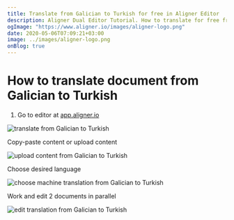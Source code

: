 ```yaml
---
title: Translate from Galician to Turkish for free in Aligner Editor
description: Aligner Dual Editor Tutorial. How to translate for free from Galician to Turkish. Aligner is multilingual document management platform. 
ogImage: "https://www.aligner.io/images/aligner-logo.png"
date: 2020-05-06T07:09:21+03:00
image: ../images/aligner-logo.png
onBlog: true
---
```


# How to translate document from Galician to Turkish

1. Go to editor at [app.aligner.io](https://app.aligner.io "Aligner App web page")

![translate from Galician to Turkish](../aligner-blank-editor.png "translate from Galician to Turkish")

Copy-paste content or upload content

![upload content from Galician to Turkish](../aligner-uploaded-document.png "upload content from Galician to Turkish")

Choose desired language

![choose machine translation from Galician to Turkish](../aligner-language-dropdown.png "choose machine translation from Galician to Turkish")

Work and edit 2 documents in parallel

![edit translation from Galician to Turkish](../aligner-double-sitded-editor.png "edit translation from Galician to Turkish")

